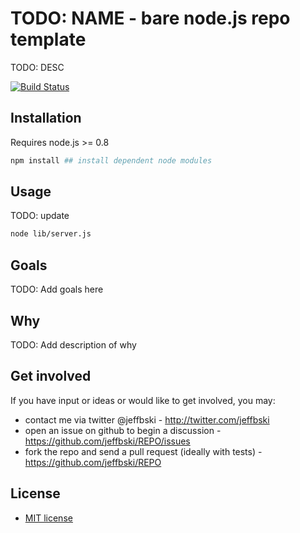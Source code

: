 # TODO: NAME - bare node.js repo template

TODO: DESC

[![Build Status](https://secure.travis-ci.org/jeffbski/REPO.png?branch=master)](http://travis-ci.org/jeffbski/REPO)

## Installation

Requires node.js >= 0.8

```bash
npm install ## install dependent node modules
```

## Usage

TODO: update

```bash
node lib/server.js
```

## Goals

TODO: Add goals here

## Why

TODO: Add description of why

## Get involved

If you have input or ideas or would like to get involved, you may:

 - contact me via twitter @jeffbski  - <http://twitter.com/jeffbski>
 - open an issue on github to begin a discussion - <https://github.com/jeffbski/REPO/issues>
 - fork the repo and send a pull request (ideally with tests) - <https://github.com/jeffbski/REPO>

## License

 - [MIT license](http://github.com/jeffbski/REPO/raw/master/LICENSE)

